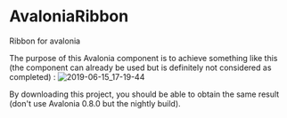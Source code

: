 # AvaloniaRibbon
Ribbon for avalonia

The purpose of this Avalonia component is to achieve something like this (the component can already be used but is definitely not considered as completed) :
![2019-06-15_17-19-44](https://user-images.githubusercontent.com/16206389/59553194-e0705980-8f91-11e9-9052-85dc73d7b51c.gif)

By downloading this project, you should be able to obtain the same result (don't use Avalonia 0.8.0 but the nightly build).
